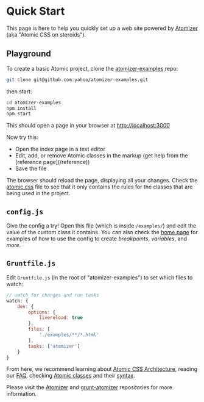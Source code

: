 # Quick Start

This page is here to help you quickly set up a web site powered by [Atomizer](/guides/atomizer.html) (aka &quot;Atomic CSS on steroids&quot;).

## Playground

To create a basic Atomic project, clone the [atomizer-examples](https://github.com/yahoo/atomizer-examples) repo:

```bash
git clone git@github.com:yahoo/atomizer-examples.git
```

then start:

```bash
cd atomizer-examples
npm install
npm start
```

This should open a page in your browser at [http://localhost:3000](http://localhost:3000)

Now try this:

<ul class="ul-list">
    <li>Open the index page in a text editor</li>
    <li>Edit, add, or remove Atomic classes in the markup (get help from the [reference page](/reference))</li>
    <li>Save the file</li>
</ul>

The browser should reload the page, displaying all your changes. Check the [atomic.css](http://localhost:3000/css/atomic.css) file to see that it only contains the rules for the classes that are being used in the project.

## `config.js`

Give the config a try! Open this file (which is inside `/examples/`) and edit the value of the custom class it contains. You can also check the [home page](/) for examples of how to use the config to create *breakpoints*, *variables*, and *more*.

## `Gruntfile.js`

Edit `Gruntfile.js` (in the root of &quot;atomizer-examples&quot;) to set which files to watch:

```javascript
// watch for changes and run tasks
watch: {
    dev: {
        options: {
            livereload: true
        },
        files: [
            './examples/**/*.html'
        ],
        tasks: ['atomizer']
    }
}
```

From here, we recommend learning about [Atomic CSS Architecture](/thinking-in-atomic.html), reading our [FAQ](/frequently-asked-questions.html), checking [Atomic classes](/guides/atomic-classes.html) and their [syntax](/guides/syntax.html).

Please visit the [Atomizer](https://github.com/yahoo/atomizer) and [grunt-atomizer](https://github.com/yahoo/grunt-atomizer) repositories for more information.

